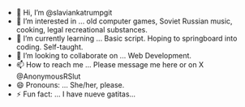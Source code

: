 - 👋 Hi, I’m @slaviankatrumpgit
- 👀 I’m interested in ... old computer games, Soviet Russian music, cooking, legal recreational substances.
- 🌱 I’m currently learning ... Basic script. Hoping to springboard into coding. Self-taught.
- 💞️ I’m looking to collaborate on ... Web Development.
- 📫 How to reach me ... Please message me here or on X @AnonymousRSlut
- 😄 Pronouns: ... She/her, please.
- ⚡ Fun fact: ... I have nueve gatitas...

<!---
luniazarova/luniazarova is a ✨ special ✨ repository because its `README.md` (this file) appears on your GitHub profile.
You can click the Preview link to take a look at your changes.
--->
